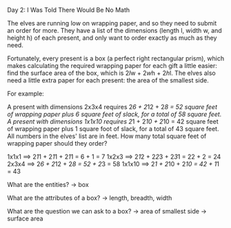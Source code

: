 Day 2: I Was Told There Would Be No Math

The elves are running low on wrapping paper, and so they need to submit an order for more. They have a list of the dimensions (length l, width w, and height h) of each present, and only want to order exactly as much as they need.

Fortunately, every present is a box (a perfect right rectangular prism), which makes calculating the required wrapping paper for each gift a little easier: find the surface area of the box, which is 2*l*w + 2*w*h + 2*h*l. The elves also need a little extra paper for each present: the area of the smallest side.

For example:

A present with dimensions 2x3x4 requires 2*6 + 2*12 + 2*8 = 52 square feet of wrapping paper plus 6 square feet of slack, for a total of 58 square feet.
A present with dimensions 1x1x10 requires 2*1 + 2*10 + 2*10 = 42 square feet of wrapping paper plus 1 square foot of slack, for a total of 43 square feet.
All numbers in the elves' list are in feet. How many total square feet of wrapping paper should they order?

1x1x1 ==> 2*1*1 + 2*1*1 + 2*1*1 = 6 + 1 = 7
1x2x3 ==> 2*1*2 + 2*2*3 + 2*3*1 = 22 + 2 = 24
2x3x4 ==> 2*6 + 2*12 + 2*8 = 52 + 2*3 = 58
1x1x10 ==> 2*1 + 2*10 + 2*10 = 42 + 1*1 = 43

What are the entities?
-> box

What are the attributes of a box?
-> length, breadth, width

What are the question we can ask to a box?
-> area of smallest side
-> surface area
